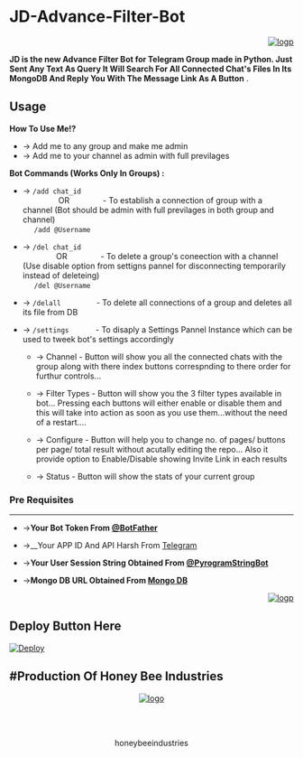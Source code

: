# JD-Advance-Filter-Bot
<p align="right">
  <a href="https://www.t.me/thejdbot">
    <img src="https://i.ibb.co/nzFjKMD/Masterjd.png" alt="logp" border="0">
  </a>
</p>

__JD is the new Advance Filter Bot for Telegram Group made in Python. Just Sent Any Text As Query It Will Search For All Connected Chat's Files In Its MongoDB And Reply You With The Message Link As A Button__
.
## Usage

**__How To Use Me!?__**

* -> Add me to any group and make me admin<br>
* -> Add me to your channel as admin with full previlages

**Bot Commands (Works Only In Groups) :**


  * -> `/add chat_id`<br>
     &nbsp;&nbsp;&nbsp;&nbsp;&nbsp;&nbsp;&nbsp;&nbsp;&nbsp;&nbsp;&nbsp;&nbsp;&nbsp;&nbsp;&nbsp;
OR
     &nbsp;&nbsp;&nbsp;&nbsp;&nbsp;&nbsp;&nbsp;&nbsp;&nbsp;&nbsp;&nbsp;&nbsp;&nbsp;&nbsp;- To establish a connection of group with a channel (Bot should be admin with full previlages in both group and channel)<br>
    &nbsp;&nbsp;&nbsp;&nbsp;&nbsp;`/add @Username`


  * -> `/del chat_id`<br>
     &nbsp;&nbsp;&nbsp;&nbsp;&nbsp;&nbsp;&nbsp;&nbsp;&nbsp;&nbsp;&nbsp;&nbsp;&nbsp;&nbsp;
OR 
    &nbsp;&nbsp;&nbsp;&nbsp;&nbsp;&nbsp;&nbsp;&nbsp;&nbsp;&nbsp;&nbsp;&nbsp;&nbsp;&nbsp;- To delete a group's coneection with a channel (Use disable option from settigns pannel for disconnecting temporarily instead of deleteing)<br>
    &nbsp;&nbsp;&nbsp;&nbsp; `/del @Username`


  * -> `/delall`&nbsp;&nbsp;&nbsp;&nbsp;&nbsp;&nbsp;&nbsp;&nbsp;&nbsp;&nbsp;&nbsp;&nbsp;&nbsp;&nbsp;&nbsp; - To delete all connections of a group and deletes all its file from DB
  
  * -> `/settings`&nbsp;&nbsp;&nbsp;&nbsp;&nbsp;&nbsp;&nbsp;&nbsp;&nbsp;&nbsp;&nbsp; -  To disaply a Settings Pannel Instance which can be used to tweek bot's settings accordingly

    * -> Channel - Button will show you all the connected chats with the group along with there index buttons correspnding to there order for furthur controls...

    * -> Filter Types - Button will show you the 3 filter types available in bot... Pressing each buttons will either enable or disable them and this will take into action as soon as you use them...without the need of a restart....

    * -> Configure - Button will help you to change no. of pages/ buttons per page/ total result without acutally editing the repo... Also it provide option to Enable/Disable  showing Invite Link in each results

    * -> Status - Button will show the stats of your current group

### Pre Requisites 
------------------
* ->__Your Bot Token From [@BotFather](http://www.telegram.dog/BotFather)__

* ->__Your APP ID And API Harsh From [Telegram](http://www.my.telegram.org)

* ->__Your User Session String Obtained From [@PyrogramStringBot](http://www.telegram.dog/PyrogramStringBot)__

* ->__Mongo DB URL Obtained From [Mongo DB](http://www.mongodb.com)__

 <p align="right">
  <a href="https://www.t.me/thejdbot">
    <img src="https://i.ibb.co/P4B0NFJ/masterimage.gif" alt="logp" border="0">
  </a>
</p>


## Deploy Button Here

[![Deploy](https://www.herokucdn.com/deploy/button.svg)](https://heroku.com/deploy?template=https://github.com/akhilbaiju/JDmodifyingexpt)


##  #Production Of Honey Bee Industries
<p align="center">
  <a href="https://www.t.me/honeybeemovies">
    <img src="https://i.ibb.co/CnFbC9c/st-100x100.png" alt="logo" border="0">
  </a>
</p>
</br>
</br>
<p align="center">
  honeybeeindustries
</p>

